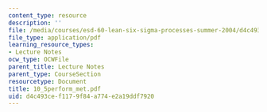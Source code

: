 ```yaml
---
content_type: resource
description: ''
file: /media/courses/esd-60-lean-six-sigma-processes-summer-2004/d4c493cef1179f84a774e2a19ddf7920_10_5perform_met.pdf
file_type: application/pdf
learning_resource_types:
- Lecture Notes
ocw_type: OCWFile
parent_title: Lecture Notes
parent_type: CourseSection
resourcetype: Document
title: 10_5perform_met.pdf
uid: d4c493ce-f117-9f84-a774-e2a19ddf7920
---
```

